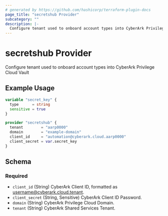 ```yaml
---
# generated by https://github.com/hashicorp/terraform-plugin-docs
page_title: "secretshub Provider"
subcategory: ""
description: |-
  Configure tenant used to onboard account types into CyberArk Privilege Cloud Vault
---
```


# secretshub Provider

Configure tenant used to onboard account types into CyberArk Privilege Cloud Vault

## Example Usage

```terraform
variable "secret_key" {
  type      = string
  sensitive = true
}

provider "secretshub" {
  tenant        = "aarp0000"
  domain        = "example-domain"
  client_id     = "automation@cyberark.cloud.aarp0000"
  client_secret = var.secret_key
}
```

<!-- schema generated by tfplugindocs -->
## Schema

### Required

- `client_id` (String) CyberArk Client ID, formatted as username@cyberark.cloud.tenant.
- `client_secret` (String, Sensitive) CyberArk Client ID Password.
- `domain` (String) CyberArk Privilege Cloud Domain.
- `tenant` (String) CyberArk Shared Services Tenant.
